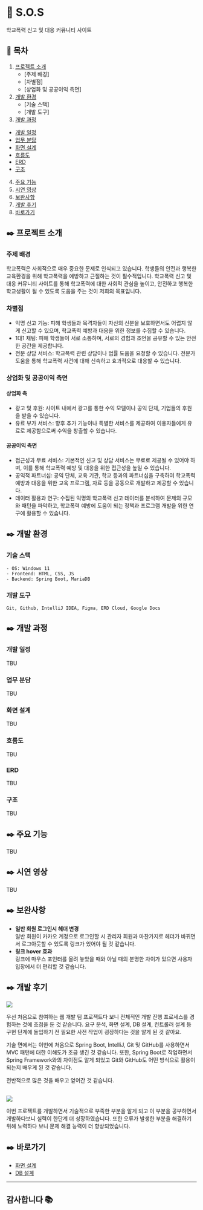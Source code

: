 # 🚨 S.O.S
학교폭력 신고 및 대응 커뮤니티 사이트

## 🏫 목차
1. [프로젝트 소개](#프로젝트-소개)
   - [주제 배경]
   - [차별점]
   - [상업화 및 공공이익 측면]
2. [개발 환경](#-개발-환경)
   - [기술 스택]
   - [개발 도구]
3. [개발 과정](#개발-과정)
  - [개발 일정](#개발-일정)
  - [업무 분담](#업무-분담)
  - [화면 설계](#화면-설계)
  - [흐름도](#흐름도)
  - [ERD](#ERD)
  - [구조](#구조)
4. [주요 기능](#주요-기능)
5. [시연 영상](#시연-영상)
6. [보완사항](#보완사항)
7. [개발 후기](#개발-후기)
8. [바로가기](#바로가기)

## ✒️ 프로젝트 소개
### 주제 배경
학교폭력은 사회적으로 매우 중요한 문제로 인식되고 있습니다. 학생들의 안전과 행복한 교육환경을 위해 학교폭력을 예방하고 근절하는 것이 필수적입니다. 
학교폭력 신고 및 대응 커뮤니티 사이트를 통해 학교폭력에 대한 사회적 관심을 높이고, 안전하고 행복한 학교생활이 될 수 있도록 도움을 주는 것이 저희의 목표입니다.
### 차별점
- 익명 신고 기능: 피해 학생들과 목격자들이 자신의 신분을 보호하면서도 어렵지 않게 신고할 수 있으며, 학교폭력 예방과 대응을 위한 정보를 수집할 수 있습니다.
- 1대1 채팅: 피해 학생들이 서로 소통하며, 서로의 경험과 조언을 공유할 수 있는 안전한 공간을 제공합니다. 
- 전문 상담 서비스: 학교폭력 관련 상담이나 법률 도움을 요청할 수 있습니다. 전문가 도움을 통해 학교폭력 사건에 대해 신속하고 효과적으로 대응할 수 있습니다.
### 상업화 및 공공이익 측면
#### 상업화 측
- 광고 및 후원: 사이트 내에서 광고를 통한 수익 모델이나 공익 단체, 기업들의 후원을 받을 수 있습니다.
- 유료 부가 서비스: 향후 추가 기능이나 특별한 서비스를 제공하여 이용자들에게 유료로 제공함으로써 수익을 창출할 수 있습니다.
#### 공공이익 측면
- 접근성과 무료 서비스: 기본적인 신고 및 상담 서비스는 무료로 제공될 수 있어야 하며, 이를 통해 학교폭력 예방 및 대응을 위한 접근성을 높일 수 있습니다.
- 공익적 파트너십: 공익 단체, 교육 기관, 학교 등과의 파트너십을 구축하여 학교폭력 예방과 대응을 위한 교육 프로그램, 자료 등을 공동으로 개발하고 제공할 수 있습니다.
- 데이터 활용과 연구: 수집된 익명의 학교폭력 신고 데이터를 분석하여 문제의 규모와 패턴을 파악하고, 학교폭력 예방에 도움이 되는 정책과 프로그램 개발을 위한 연구에 활용할 수 있습니다.

## ✒️ 개발 환경
### 기술 스택
```
- OS: Windows 11
- Frontend: HTML, CSS, JS
- Backend: Spring Boot, MariaDB
```
### 개발 도구
```
Git, Github, IntelliJ IDEA, Figma, ERD Cloud, Google Docs
```

## ✒️ 개발 과정
### 개발 일정
TBU
### 업무 분담
TBU
### 화면 설계
TBU
### 흐름도
TBU
### ERD
TBU
### 구조
TBU

## ✒️ 주요 기능
TBU

## ✒️ 시연 영상
TBU

## ✒️ 보완사항
- <b>일반 회원 로그인시 헤더 변경</b><br>
  일반 회원이 카카오 계정으로 로그인할 시 관리자 회원과 마찬가지로 헤더가 바뀌면서 로그아웃할 수 있도록 링크가 있어야 될 것 같습니다.
- <b>링크 hover 효과</b><br>
  링크에 마우스 포인터를 올려 놓았을 때와 아닐 때의 분명한 차이가 있으면 사용자 입장에서 더 편리할 것 같습니다.

## ✒️ 개발 후기
<a href="https://github.com/beccajoe"><img src="https://img.shields.io/badge/조하연-1290FF?style=flat-square&logo=GitHub&logoColor=white"/></a>
<p>우선 처음으로 참여하는 웹 개발 팀 프로젝트다 보니 전체적인 개발 진행 프로세스를 경험하는 것에 초점을 둔 것 같습니다. 요구 분석, 화면 설계, DB 설계, 컨트롤러 설계 등 구현 단계에 돌입하기 전 필요한 사전 작업이 굉장하다는 것을 알게 된 것 같아요.

기술 면에서는 이번에 처음으로 Spring Boot, IntelliJ, Git 및 GitHub를 사용하면서 MVC 패턴에 대한 이해도가 조금 생긴 것 같습니다. 또한, Spring Boot로 작업하면서 Spring Framework와의 차이점도 알게 되었고 Git와 GitHub도 어떤 방식으로 활용이 되는지 배우게 된 것 같습니다.

전반적으로 많은 것을 배우고 얻어간 것 같습니다.</p>
<br>
<a href="https://github.com/Jangchaeyun"><img src="https://img.shields.io/badge/장채윤-1290FF?style=flat-square&logo=GitHub&logoColor=white"/></a>
<p>이번 프로젝트를 개발하면서 기술적으로 부족한 부분을 알게 되고 이 부분을 공부하면서 개발하다보니 실력이 한단계 더 성장하였습니다. 또한 오류가 발생한 부분을 해결하기 위해 노력하다 보니 문제 해결 능력이 더 향상되었습니다.</p>

## ✒️ 바로가기
- <a href="https://www.figma.com/file/p0kaRPJ08NNBBgxcLBpOOv/S.O.S?type=design&node-id=0%3A1&mode=design&t=oRqc2xS4Up2XEWuL-1">화면 설계</a>
- <a href="https://www.erdcloud.com/d/pZb55awWhQWFtBWSP">DB 설계</a>

---------------------------------

## 감사합니다 📚
